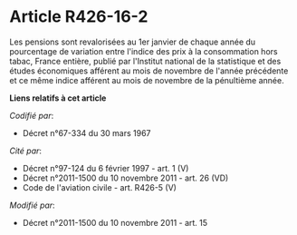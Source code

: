 # Article R426-16-2

Les pensions sont revalorisées au 1er janvier de chaque année du pourcentage de variation entre l'indice des prix à la
consommation hors tabac, France entière, publié par l'Institut national de la statistique et des études économiques afférent
au mois de novembre de l'année précédente et ce même indice afférent au mois de novembre de la pénultième année.

**Liens relatifs à cet article**

_Codifié par_:

  - Décret n°67-334 du 30 mars 1967

_Cité par_:

  - Décret n°97-124 du 6 février 1997 - art. 1 (V)
  - Décret n°2011-1500 du 10 novembre 2011 - art. 26 (VD)
  - Code de l'aviation civile - art. R426-5 (V)

_Modifié par_:

  - Décret n°2011-1500 du 10 novembre 2011 - art. 15
